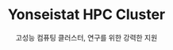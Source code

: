 ---
layout: about
title: Yonseistat HPC Cluster
subtitle: 고성능 컴퓨팅 클러스터, 연구를 위한 강력한 지원
permalink: /
apply_link: https://forms.gle/M7bJVQfczEmqePpP6
apply_text: 신규 계정 신청
show_footer: false

profile:
  align: right
  image: yonsei.png
  image_circular: true
  email: musagh08@yonsei.ac.kr

description: |
  연세대학교 통계데이터사이언스학과 학생을 위한 <br>
  고성능 컴퓨팅 (High Performance Computing; HPC) 클러스터 서버입니다.

latest_posts: 5
---